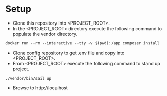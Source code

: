 # Setup

- Clone this repository into <PROJECT_ROOT>.
- In the <PROJECT_ROOT> directory execute the following command to populate the vendor directory.

```
docker run --rm --interactive --tty -v $(pwd):/app composer install
```

- Clone config repository to get .env file and copy into <PROJECT_ROOT>.
- From <PROJECT_ROOT> execute the following command to stand up project.

```
./vendor/bin/sail up
```

- Browse to http://localhost

